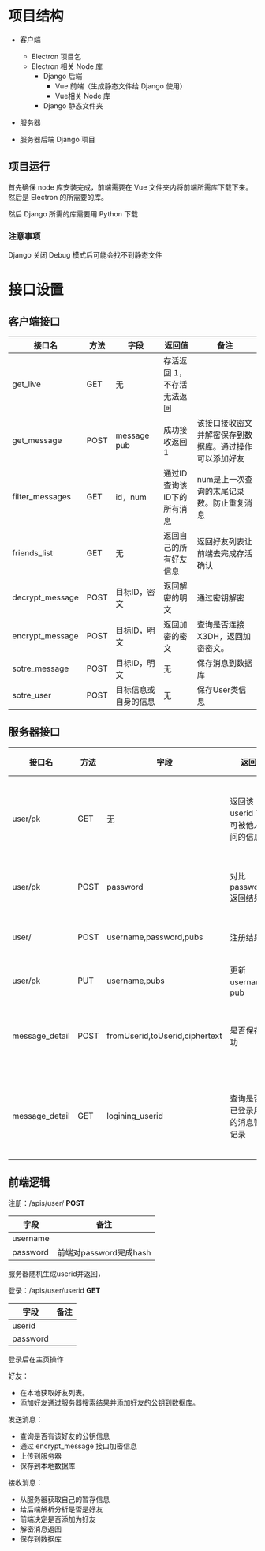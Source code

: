 # 项目结构
- 客户端
  - Electron 项目包
  - Electron 相关 Node 库
    - Django 后端
      - Vue 前端（生成静态文件给 Django 使用）
      - Vue相关 Node 库
    - Django 静态文件夹
- 服务器

- 服务器后端 Django 项目

## 项目运行

首先确保 node 库安装完成，前端需要在 Vue 文件夹内将前端所需库下载下来。然后是 Electron 的所需要的库。

然后 Django 所需的库需要用 Python 下载

### 注意事项
Django 关闭 Debug 模式后可能会找不到静态文件

# 接口设置

## 客户端接口

| 接口名          | 方法 | 字段                 | 返回值                     | 备注                                                   |
| --------------- | ---- | -------------------- | -------------------------- | ------------------------------------------------------ |
| get_live        | GET  | 无                   | 存活返回 1，不存活无法返回 |                                                        |
| get_message     | POST | message<br />pub     | 成功接收返回1              | 该接口接收密文并解密保存到数据库。通过操作可以添加好友 |
| filter_messages | GET  | id，num              | 通过ID查询该ID下的所有消息 | num是上一次查询的末尾记录数。防止重复消息              |
| friends_list    | GET  | 无                   | 返回自己的所有好友信息     | 返回好友列表让前端去完成存活确认                       |
| decrypt_message | POST | 目标ID，密文         | 返回解密的明文             | 通过密钥解密                                           |
| encrypt_message | POST | 目标ID，明文         | 返回加密的密文             | 查询是否连接X3DH，返回加密密文。                       |
| sotre_message   | POST | 目标ID，明文         | 无                         | 保存消息到数据库                                       |
| sotre_user      | POST | 目标信息或自身的信息 | 无                         | 保存User类信息                                         |

## 服务器接口

| 接口名         | 方法 | 字段                           | 返回值                               | 备注           |
| -------------- | ---- | ------------------------------ | ------------------------------------ | -------------- |
| user/pk        | GET  | 无                             | 返回该 userid 下的可被他人访问的信息 | 返回是否为好友 |
| user/pk        | POST | password                       | 对比 password 返回结果               | 登录接口       |
| user/          | POST | username,password,pubs         | 注册结果                             | 注册接口       |
| user/pk        | PUT  | username,pubs                  | 更新 username，pub                   |                |
| message_detail | POST | fromUserid,toUserid,ciphertext | 是否保存成功                         | 消息上传接口   |
| message_detail | GET  | logining_userid                | 查询是否有已登录用户的消息暂存记录   | 获取自己的消息 |

## 前端逻辑

注册：/apis/user/ **POST**

| 字段     | 备注                   |
| -------- | ---------------------- |
| username |                        |
| password | 前端对password完成hash |

服务器随机生成userid并返回，

登录：/apis/user/userid **GET**

| 字段     | 备注 |
| -------- | ---- |
| userid   |      |
| password |      |

登录后在主页操作

好友：

- 在本地获取好友列表。
- 添加好友通过服务器搜索结果并添加好友的公钥到数据库。

发送消息：

- 查询是否有该好友的公钥信息
- 通过 encrypt_message 接口加密信息
- 上传到服务器
- 保存到本地数据库

接收消息：

- 从服务器获取自己的暂存信息
- 给后端解析分析是否是好友
- 前端决定是否添加为好友
- 解密消息返回
- 保存到数据库


